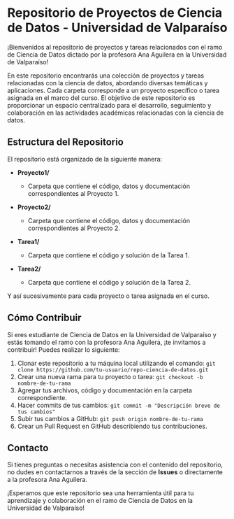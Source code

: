 # Repositorio de Proyectos de Ciencia de Datos - Universidad de Valparaíso

¡Bienvenidos al repositorio de proyectos y tareas relacionados con el ramo de Ciencia de Datos dictado por la profesora Ana Aguilera en la Universidad de Valparaíso!

En este repositorio encontrarás una colección de proyectos y tareas relacionadas con la ciencia de datos, abordando diversas temáticas y aplicaciones. Cada carpeta corresponde a un proyecto específico o tarea asignada en el marco del curso. El objetivo de este repositorio es proporcionar un espacio centralizado para el desarrollo, seguimiento y colaboración en las actividades académicas relacionadas con la ciencia de datos.

## Estructura del Repositorio

El repositorio está organizado de la siguiente manera:

- **Proyecto1/**
  - Carpeta que contiene el código, datos y documentación correspondientes al Proyecto 1.
  
- **Proyecto2/**
  - Carpeta que contiene el código, datos y documentación correspondientes al Proyecto 2.
  
- **Tarea1/**
  - Carpeta que contiene el código y solución de la Tarea 1.
  
- **Tarea2/**
  - Carpeta que contiene el código y solución de la Tarea 2.

Y así sucesivamente para cada proyecto o tarea asignada en el curso.

## Cómo Contribuir

Si eres estudiante de Ciencia de Datos en la Universidad de Valparaíso y estás tomando el ramo con la profesora Ana Aguilera, ¡te invitamos a contribuir! Puedes realizar lo siguiente:

1. Clonar este repositorio a tu máquina local utilizando el comando: `git clone https://github.com/tu-usuario/repo-ciencia-de-datos.git`
2. Crear una nueva rama para tu proyecto o tarea: `git checkout -b nombre-de-tu-rama`
3. Agregar tus archivos, código y documentación en la carpeta correspondiente.
4. Hacer commits de tus cambios: `git commit -m "Descripción breve de tus cambios"`
5. Subir tus cambios a GitHub: `git push origin nombre-de-tu-rama`
6. Crear un Pull Request en GitHub describiendo tus contribuciones.

## Contacto

Si tienes preguntas o necesitas asistencia con el contenido del repositorio, no dudes en contactarnos a través de la sección de **Issues** o directamente a la profesora Ana Aguilera.

¡Esperamos que este repositorio sea una herramienta útil para tu aprendizaje y colaboración en el ramo de Ciencia de Datos en la Universidad de Valparaíso!
